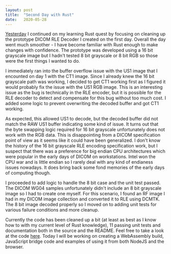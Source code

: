 ```yaml
---
layout: post
title:  "Second Day with Rust"
date:   2020-05-28 
---
```


[Yesterday](https://chafey.github.io/2020/05/27/first-day-with-rust.html)
I continued on my learning Rust quest by focusing on cleaning up
the prototype DICOM RLE Decoder I created on the first day.  Overall the day
went much smoother - I have become familiar with Rust enough to make changes
with confidence.  The prototype was developed using a 16 bit grayscale
image but I hadn't tested 8 bit grayscale or 8 bit RGB so those were the
first things I wanted to do.  

I immediately ran into the buffer overflow issue with the US1 image that 
I encounted on day 1 with the CT1 image.  Since I already knew the 16 bit 
grayscale path was working, I decided to get CT1 working first as I
figured it would probably fix the issue with the US1 RGB image.
This is an interesting issue as the bug is technically in the RLE encoder,
but it is possible for the RLE decoder to detect and compensate for this
bug without too much cost.  I added some logic to prevent overwriting the
decoded buffer and got CT1 working.  

As expected, this allowed US1 to decode, but the decoded buffer did not
match the RAW US1 buffer indicating some kind of issue.  It turns out
that the byte swapping logic required for 16 bit grayscale unfortunately
does not work with the RGB data.  This is disappointing from a DICOM
specification point of view as it seems like it could have been
generalized.  I don't know the history of the 16 bit grayscale RLE
encoding specification work, but I suspect that there was a preference
for big endian CPU architectures which were popular in the early days of
DICOM on workstations.  Intel won the CPU war and is little endian so
I rarely deal with any kind of endianess issues nowadays.  It does bring
back some fond memories of the early days of computing though. 

I proceeded to add logic to handle the 8 bit case and the unit test passed.
The DICOM WG04 samples unfortunately didn't include an 8 bit grayscale image
so I had to create one myself.  For this scenario, I found an RF image
I had in my DICOM image collection and converted it to RLE using DCMTK.
The 8 bit image decoded properly so I moved on to adding unit tests for
various failure conditions and more cleanup.


Currently the code has been cleaned up a bit (at least as best as I know how
to with my current level of Rust knowledge), 11 passing unit tests and documentation 
both in the source and the README.  Feel free to take a look at the 
code [here](https://github.com/chafey/dicomrle-rs).  Today I will be working
on creating a WebAssembly build, JavaScript bridge code and examples of using
it from both NodeJS and the browser.





